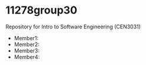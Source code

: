# 11278group30

Repository for Intro to Software Engineering (CEN3031)

- Member1:
- Member2:
- Member3:
- Member4:
